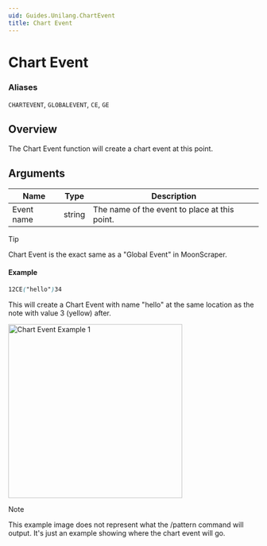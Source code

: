 ```yaml
---
uid: Guides.Unilang.ChartEvent
title: Chart Event
---
```


# Chart Event
### Aliases
`CHARTEVENT`, `GLOBALEVENT`, `CE`, `GE`

## Overview
The Chart Event function will create a chart event at this point.

## Arguments
| Name        | Type        | Description                                   |
| ----------- | ----------- | --------------------------------------------- |
| Event name  | string      | The name of the event to place at this point. |

> [!Tip]
> Chart Event is the exact same as a "Global Event" in MoonScraper.

#### Example
```css
12CE("hello")34
```
This will create a Chart Event with name "hello" at the same location as the note with value 3 (yellow) after.

<img src="/images/unilang_examples/chart_event/example1.png" alt="Chart Event Example 1" style="width:350px;"/>

> [!Note]
> This example image does not represent what the /pattern command will output. It's just an example showing where the chart event will go.